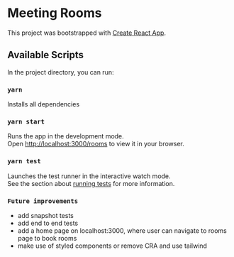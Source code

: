 # Meeting Rooms

This project was bootstrapped with [Create React App](https://github.com/facebook/create-react-app).

## Available Scripts

In the project directory, you can run:

### `yarn`
Installs all dependencies

### `yarn start`

Runs the app in the development mode.\
Open [http://localhost:3000/rooms](http://localhost:3000/rooms) to view it in your browser.

### `yarn test`

Launches the test runner in the interactive watch mode.\
See the section about [running tests](https://facebook.github.io/create-react-app/docs/running-tests) for more information.

### `Future improvements`
- add snapshot tests
- add end to end tests
- add a home page on localhost:3000, where user can navigate to rooms page to book rooms
- make use of styled components or remove CRA and use tailwind
